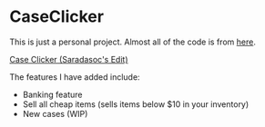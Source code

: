 # CaseClicker
This is just a personal project. Almost all of the code is from [here](https://github.com/KingofKFCJamal/CSGO-Case-Clicker).

[Case Clicker (Saradasoc's Edit)](https://saradasoc.github.io/CaseClicker.html)

The features I have added include:
- Banking feature
- Sell all cheap items (sells items below $10 in your inventory)
- New cases (WIP)
